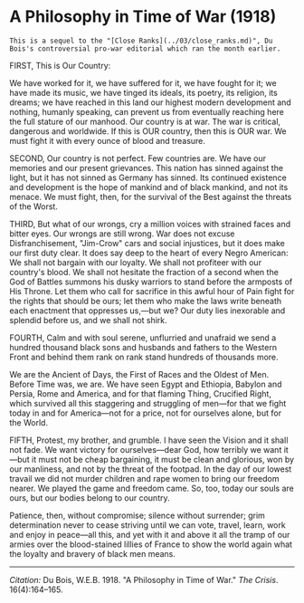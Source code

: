 <!--
title:   A Philosophy in Time of War
author:  Du Bois, W.E.B.
journal: The Crisis
year:    1918
volume:  16
issue:   4
pages:   164-165
-->
# A Philosophy in Time of War (1918)

```{margin}
This is a sequel to the "[Close Ranks](../03/close_ranks.md)", Du Bois's controversial pro-war editorial which ran the month earlier.
```

FIRST, This is Our Country:

We have worked for it, we have suffered for it, we have fought for it; we have made its music, we have tinged its ideals, its poetry, its religion, its dreams; we have reached in this land our highest modern development and nothing, humanly speaking, can prevent us from eventually reaching here the full stature of our manhood. Our country is at war. The war is critical, dangerous and worldwide. If this is OUR country, then this is OUR war. We must fight it with every ounce of blood and treasure.

SECOND, Our country is not perfect. Few countries are. We have our memories and our present grievances. This nation has sinned against the light, but it has not sinned as Germany has sinned. Its continued existence and development is the hope of mankind and of black mankind, and not its menace. We must fight, then, for the survival of the Best against the threats of the Worst.

THIRD, But what of our wrongs, cry a million voices with strained faces and bitter eyes. Our wrongs are still wrong. War does not excuse Disfranchisement, "Jim-Crow" cars and social injustices, but it does make our first duty clear. It does say deep to the heart of every Negro American: We shall not bargain with our loyalty. We shall not profiteer with our country's blood. We shall not hesitate the fraction of a second when the God of Battles summons his dusky warriors to stand before the armposts of His Throne. Let them who call for sacrifice in this awful hour of Pain fight for the rights that should be ours; let them who make the laws write beneath each enactment that oppresses us,—but we? Our duty lies inexorable and splendid before us, and we shall not shirk.

FOURTH, Calm and with soul serene, unflurried and unafraid we send a hundred thousand black sons and husbands and fathers to the Western Front and behind them rank on rank stand hundreds of thousands more.

We are the Ancient of Days, the First of Races and the Oldest of Men. Before Time was, we are. We have seen Egypt and Ethiopia, Babylon and Persia, Rome and America, and for that flaming Thing, Crucified Right, which survived all this staggering and struggling of men—for that we fight today in and for America—not for a price, not for ourselves alone, but for the World.

FIFTH, Protest, my brother, and grumble. I have seen the Vision and it shall not fade. We want victory for ourselves—dear God, how terribly we want it—but it must not be cheap bargaining, it must be clean and glorious, won by our manliness, and not by the threat of the footpad. In the day of our lowest travail we did not murder children and rape women to bring our freedom nearer. We played the game and freedom came. So, too, today our souls are ours, but our bodies belong to our country.

Patience, then, without compromise; silence without surrender; grim determination never to cease striving until we can vote, travel, learn, work and enjoy in peace—all this, and yet with it and above it all the tramp of our armies over the blood-stained lillies of France to show the world again what the loyalty and bravery of black men means.

______________
*Citation:* Du Bois, W.E.B. 1918. "A Philosophy in Time of War." *The Crisis*. 16(4):164&ndash;165.